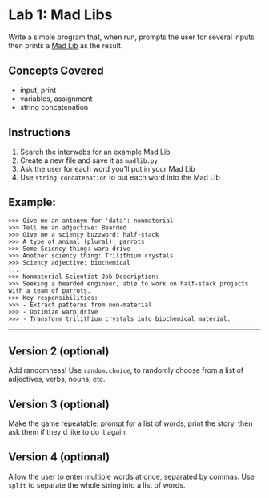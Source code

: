 # Lab 1: Mad Libs

Write a simple program that, when run, prompts the user for several inputs then
 prints a [Mad Lib](https://en.wikipedia.org/wiki/Mad_Libs) as the result.


## Concepts Covered

- input, print
- variables, assignment
- string concatenation

## Instructions

1. Search the interwebs for an example Mad Lib
2. Create a new file and save it as `madlib.py`
3. Ask the user for each word you'll put in your Mad Lib
4. Use `string concatenation` to put each word into the Mad Lib

## Example:

```
>>> Give me an antonym for 'data': nonmaterial
>>> Tell me an adjective: Bearded
>>> Give me a sciency buzzword: half-stack
>>> A type of animal (plural): parrots
>>> Some Sciency thing: warp drive
>>> Another sciency thing: Trilithium crystals
>>> Sciency adjective: biochemical
...
>>> Nonmaterial Scientist Job Description:
>>> Seeking a bearded engineer, able to work on half-stack projects with a team of parrots.
>>> Key responsibilities:
>>> - Extract patterns from non-material
>>> - Optimize warp drive
>>> - Transform trilithium crystals into biochemical material.
```

-------

## Version 2 (optional)

Add randomness! Use `random.choice`, to randomly choose from a list of adjectives, verbs, nouns, etc.

## Version 3 (optional)
Make the game repeatable: prompt for a list of words, print the story, then ask them if they'd like to do it again.

## Version 4 (optional)

Allow the user to enter multiple words at once, separated by commas. Use `split` to separate the whole string into a list of words.